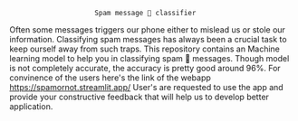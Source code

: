                          Spam message 🚫 classifier
Often some messages triggers our phone either to mislead us or stole our information. Classifying spam messages has always been a crucial task to keep ourself away from such traps. This repository contains an Machine learning model to help you in classifying spam 🚫 messages. Though model is not completely accurate, the accuracy is pretty good around 96%. For convinence of the users here's the link of the webapp
			https://spamornot.streamlit.app/
   User's are requested to use the app and provide your constructive feedback that will help us to develop better application.
   

